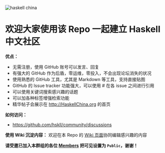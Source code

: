 
![haskell china](https://www.haskell.org/static/img/haskell-logo.svg)

# 欢迎大家使用该 Repo 一起建立 Haskell 中文社区

**优点：**

* 无需注册，使用 GitHub 账号可以发言、回复
* 有强大的 GitHub 作为后盾，零运维，零投入，不会出现论坛消失的状况
* 使用熟悉的 GitHub 工具，尤其是 Markdown 等工具，支持直接贴图
* GitHub 的 Issue tracker 功能强大，可以使用 # 在各 issue 之间进行引用
* 可以使用关键词搜索感兴趣的话题
* 可以加各种标签增强检索功能
* 精华帖子会展示在 http://HaskellChina.org 的首页

**如何访问：**

* https://github.com/hskll/community/discussions

**使用 Wiki 沉淀内容：** 欢迎在本 Repo 的 [Wiki 页面](https://github.com/hskll/community/wiki)协同编辑感兴趣的内容

**请受邀已加入本群组的各位 [Members](https://github.com/orgs/hskll/people) 把可见设置为 `Public`，谢谢！**

